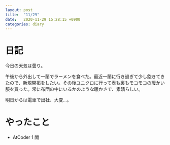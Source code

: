 ```yaml
---
layout: post
title:  "11/29"
date:   2020-11-29 15:28:15 +0900
categories: diary
---
```

# 日記

今日の天気は曇り。

午後から外出して一蘭でラーメンを食べた。最近一蘭に行き過ぎて少し飽きてきたので、新規開拓をしたい。その後ユニクロに行って表も裏もモコモコの暖かい服を買った。常に布団の中にいるかのような暖かさで、素晴らしい。

明日からは電車で出社、大変...。

# やったこと

- AtCoder 1 問
